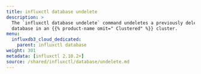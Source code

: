 ```yaml
---
title: influxctl database undelete
description: >
  The `influxctl database undelete` command undeletes a previously deleted
  database in an {{% product-name omit=" Clustered" %}} cluster.
menu:
  influxdb3_cloud_dedicated:
    parent: influxctl database
weight: 301
metadata: [influxctl 2.10.2+]
source: /shared/influxctl/database/undelete.md
---
```


<!-- //SOURCE content/shared/influxctl/database/undelete.md -->
